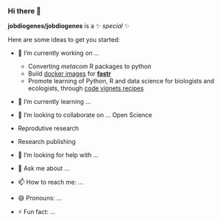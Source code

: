 ### Hi there 👋


**jobdiogenes/jobdiogenes** is a ✨ _special_ ✨ 

Here are some ideas to get you started:

- 🔭 I’m currently working on ...
   - Converting _metacom_ R packages to python 
   - Build [docker images](https://hub.docker.com/r/jobdiogenes/fastr) for [__fastr__](https://github.com/oracle/fastr)
   - Promote learning of Python, R and data science for biologists and ecologists, through [code vignets recipes](https://github.com/jobdiogenes/data-science-recipes) 

- 🌱 I’m currently learning ...
 
 
- 👯 I’m looking to collaborate on ...
  Open Science
 - Reprodutive research
 - Research publishing 

- 🤔 I’m looking for help with ...

- 💬 Ask me about ...

- 📫 How to reach me: ...

- 😄 Pronouns: ...

- ⚡ Fun fact: ...

